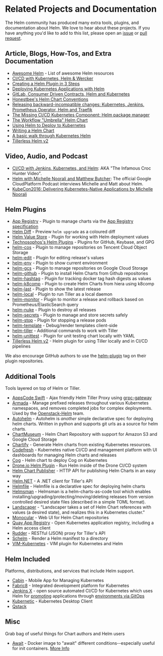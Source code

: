 # Related Projects and Documentation

The Helm community has produced many extra tools, plugins, and documentation about
Helm. We love to hear about these projects. If you have anything you'd like to
add to this list, please open an [issue](https://github.com/kubernetes/helm/issues)
or [pull request](https://github.com/kubernetes/helm/pulls).

## Article, Blogs, How-Tos, and Extra Documentation

- [Awesome Helm](https://github.com/cdwv/awesome-helm) - List of awesome Helm resources
- [CI/CD with Kubernetes, Helm & Wercker ](http://www.slideshare.net/Diacode/cicd-with-kubernetes-helm-wercker-madscalability)
- [Creating a Helm Plugin in 3 Steps](http://technosophos.com/2017/03/21/creating-a-helm-plugin.html)
- [Deploying Kubernetes Applications with Helm](http://cloudacademy.com/blog/deploying-kubernetes-applications-with-helm/)
- [GitLab, Consumer Driven Contracts, Helm and Kubernetes](https://medium.com/@enxebre/gitlab-consumer-driven-contracts-helm-and-kubernetes-b7235a60a1cb#.xwp1y4tgi)
- [Honestbee's Helm Chart Conventions](https://gist.github.com/so0k/f927a4b60003cedd101a0911757c605a)
- [Releasing backward-incompatible changes: Kubernetes, Jenkins, Prometheus Operator, Helm and Traefik](https://medium.com/@enxebre/releasing-backward-incompatible-changes-kubernetes-jenkins-plugin-prometheus-operator-helm-self-6263ca61a1b1#.e0c7elxhq)
- [The Missing CI/CD Kubernetes Component: Helm package manager](https://hackernoon.com/the-missing-ci-cd-kubernetes-component-helm-package-manager-1fe002aac680#.691sk2zhu)
- [The Workflow "Umbrella" Helm Chart](https://deis.com/blog/2017/workflow-chart-assembly)
- [Using Helm to Deploy to Kubernetes](https://daemonza.github.io/2017/02/20/using-helm-to-deploy-to-kubernetes/)
- [Writing a Helm Chart](https://www.influxdata.com/packaged-kubernetes-deployments-writing-helm-chart/)
- [A basic walk through Kubernetes Helm](https://github.com/muffin87/helm-tutorial)
- [Tillerless Helm v2](https://rimusz.net/tillerless-helm/)

## Video, Audio, and Podcast

- [CI/CD with Jenkins, Kubernetes, and Helm](https://www.youtube.com/watch?v=NVoln4HdZOY): AKA "The Infamous Croc Hunter Video".
- [Helm with Michelle Noorali and Matthew Butcher](https://gcppodcast.com/post/episode-50-helm-with-michelle-noorali-and-matthew-butcher/): The official Google CloudPlatform Podcast interviews Michelle and Matt about Helm.
- [KubeCon2016: Delivering Kubernetes-Native Applications by Michelle Noorali](https://www.youtube.com/watch?v=zBc1goRfk3k&index=49&list=PLj6h78yzYM2PqgIGU1Qmi8nY7dqn9PCr4)

## Helm Plugins

- [App Registry](https://github.com/app-registry/helm-plugin) - Plugin to manage charts via the [App Registry specification](https://github.com/app-registry/spec)
- [Helm Diff](https://github.com/databus23/helm-diff) - Preview `helm upgrade` as a coloured diff
- [Helm Value Store](https://github.com/skuid/helm-value-store) - Plugin for working with Helm deployment values
- [Technosophos's Helm Plugins](https://github.com/technosophos/helm-plugins) - Plugins for GitHub, Keybase, and GPG
- [helm-cos](https://github.com/imroc/helm-cos) - Plugin to manage repositories on Tencent Cloud Object Storage
- [helm-edit](https://github.com/mstrzele/helm-edit) - Plugin for editing release's values
- [helm-env](https://github.com/adamreese/helm-env) - Plugin to show current environment
- [helm-gcs](https://github.com/nouney/helm-gcs) - Plugin to manage repositories on Google Cloud Storage
- [helm-github](https://github.com/sagansystems/helm-github) - Plugin to install Helm Charts from Github repositories
- [helm-hashtag](https://github.com/balboah/helm-hashtag) - Plugin for tracking docker tag hash digests as values
- [helm-k8comp](https://github.com/cststack/k8comp) - Plugin to create Helm Charts from hiera using k8comp
- [helm-last](https://github.com/adamreese/helm-last) - Plugin to show the latest release
- [helm-local](https://github.com/adamreese/helm-local) - Plugin to run Tiller as a local daemon
- [helm-monitor](https://github.com/ContainerSolutions/helm-monitor) - Plugin to monitor a release and rollback based on Prometheus/ElasticSearch query
- [helm-nuke](https://github.com/adamreese/helm-nuke) - Plugin to destroy all releases
- [helm-secrets](https://github.com/futuresimple/helm-secrets) - Plugin to manage and store secrets safely
- [helm-stop](https://github.com/IBM/helm-stop) - Plugin for stopping a release pods
- [helm-template](https://github.com/technosophos/helm-template) - Debug/render templates client-side
- [helm-tiller](https://github.com/adamreese/helm-tiller) - Additional commands to work with Tiller
- [helm-unittest](https://github.com/lrills/helm-unittest) - Plugin for unit testing chart locally with YAML
- [Tillerless Helm v2](https://github.com/rimusz/helm-tiller) - Helm plugin for using Tiller locally and in CI/CD pipelines

We also encourage GitHub authors to use the [helm-plugin](https://github.com/search?q=topic%3Ahelm-plugin&type=Repositories)
tag on their plugin repositories.

## Additional Tools

Tools layered on top of Helm or Tiller.

- [AppsCode Swift](https://github.com/appscode/swift) - Ajax friendly Helm Tiller Proxy using [grpc-gateway](https://github.com/grpc-ecosystem/grpc-gateway)
- [Armada](https://github.com/att-comdev/armada) - Manage prefixed releases throughout various Kubernetes namespaces, and removes completed jobs for complex deployments. Used by the [Openstack-Helm](https://github.com/openstack/openstack-helm) team.
- [Autohelm](https://github.com/reactiveops/autohelm) - Autohelm is _another_ simple declarative spec for deploying helm charts. Written in python and supports git urls as a source for helm charts.
- [ChartMuseum](https://github.com/chartmuseum/chartmuseum) - Helm Chart Repository with support for Amazon S3 and Google Cloud Storage
- [Chartify](https://github.com/appscode/chartify) - Generate Helm charts from existing Kubernetes resources.
- [Codefresh](https://codefresh.io) - Kubernetes native CI/CD and management platform with UI dashboards for managing Helm charts and releases
- [Cog](https://github.com/ohaiwalt/cog-helm) - Helm chart to deploy Cog on Kubernetes
- [Drone.io Helm Plugin](http://plugins.drone.io/ipedrazas/drone-helm/) - Run Helm inside of the Drone CI/CD system
- [Helm Chart Publisher](https://github.com/luizbafilho/helm-chart-publisher) - HTTP API for publishing Helm Charts in an easy way
- [Helm.NET](https://github.com/qmfrederik/helm) - A .NET client for Tiller's API
- [Helmfile](https://github.com/roboll/helmfile) - Helmfile is a declarative spec for deploying helm charts
- [Helmsman](https://github.com/Praqma/helmsman) - Helmsman is a helm-charts-as-code tool which enables installing/upgrading/protecting/moving/deleting releases from version controlled desired state files (described in a simple TOML format).  
- [Landscaper](https://github.com/Eneco/landscaper/) - "Landscaper takes a set of Helm Chart references with values (a desired state), and realizes this in a Kubernetes cluster."
- [Monocular](https://github.com/helm/monocular) - Web UI for Helm Chart repositories
- [Quay App Registry](https://coreos.com/blog/quay-application-registry-for-kubernetes.html) - Open Kubernetes application registry, including a Helm access client
- [Rudder](https://github.com/AcalephStorage/rudder) - RESTful (JSON) proxy for Tiller's API
- [Schelm](https://github.com/databus23/schelm) - Render a Helm manifest to a directory
- [VIM-Kubernetes](https://github.com/andrewstuart/vim-kubernetes) - VIM plugin for Kubernetes and Helm

## Helm Included

Platforms, distributions, and services that include Helm support.

- [Cabin](http://www.skippbox.com/cabin/) - Mobile App for Managing Kubernetes
- [Fabric8](https://fabric8.io) - Integrated development platform for Kubernetes
- [Jenkins X](http://jenkins-x.io/) - open source automated CI/CD for Kubernetes which uses Helm for [promoting](http://jenkins-x.io/about/features/#promotion) applications through [environments via GitOps](http://jenkins-x.io/about/features/#environments)
- [Kubernetic](https://kubernetic.com/) - Kubernetes Desktop Client
- [Qstack](https://qstack.com)

## Misc

Grab bag of useful things for Chart authors and Helm users

- [Await](https://github.com/saltside/await) - Docker image to "await" different conditions--especially useful for init containers. [More Info](http://blog.slashdeploy.com/2017/02/16/introducing-await/)
